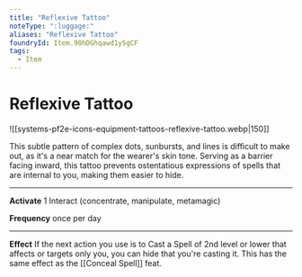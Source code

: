 ```yaml
---
title: "Reflexive Tattoo"
noteType: ":luggage:"
aliases: "Reflexive Tattoo"
foundryId: Item.90hDGhqawd1y5gCF
tags:
  - Item
---
```


# Reflexive Tattoo
![[systems-pf2e-icons-equipment-tattoos-reflexive-tattoo.webp|150]]

This subtle pattern of complex dots, sunbursts, and lines is difficult to make out, as it's a near match for the wearer's skin tone. Serving as a barrier facing inward, this tattoo prevents ostentatious expressions of spells that are internal to you, making them easier to hide.

* * *

**Activate** 1 Interact (concentrate, manipulate, metamagic)

**Frequency** once per day

* * *

**Effect** If the next action you use is to Cast a Spell of 2nd level or lower that affects or targets only you, you can hide that you're casting it. This has the same effect as the [[Conceal Spell]] feat.
